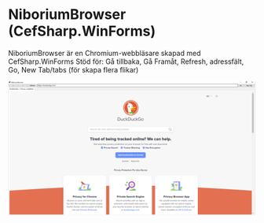 # NiboriumBrowser (CefSharp.WinForms)

NiboriumBrowser är en Chromium-webbläsare skapad med CefSharp.WinForms
Stöd för: Gå tillbaka, Gå Framåt, Refresh, adressfält, Go, New Tab/tabs (för skapa flera flikar)

![Screenshot](screenshot.png)
